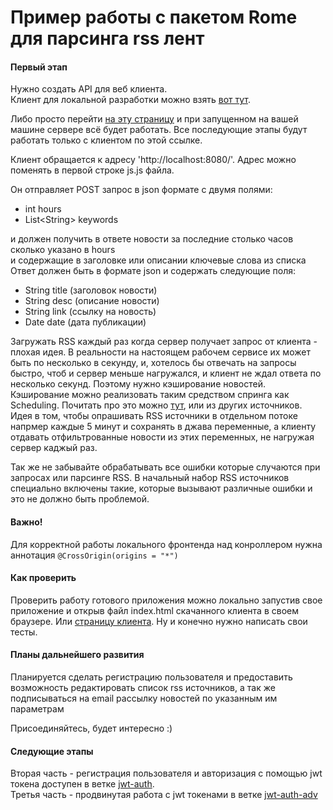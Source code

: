 # Пример работы с пакетом Rome для парсинга rss лент  

#### Первый этап
Нужно создать API для веб клиента.  
Клиент для локальной разработки можно взять [вот тут](https://github.com/sergey-oreshkin/front-news-agregator).

Либо просто перейти [на эту страницу](https://sergey-oreshkin.github.io/news-searcher-react/)
и при запущенном на вашей машине сервере всё будет работать. Все последующие этапы будут работать только с клиентом по этой ссылке.   

Клиент обращается к адресу 'http://localhost:8080/'. Адрес можно поменять в первой строке js.js файла.

Он отправляет POST запрос в json формате с двумя полями:
- int hours
- List\<String>  keywords

и должен получить в ответе новости за последние столько часов сколько указано в hours  
и содержащие в заголовке или описании ключевые слова из списка  
Ответ должен быть в формате json и содержать следующие поля:
- String title (заголовок новости)
- String desc (описание новости)
- String link (ссылку на новость)
- Date date (дата публикации)

Загружать RSS каждый раз когда сервер получает запрос от клиента - плохая идея. 
В реальности на настоящем рабочем сервисе их может быть по несколько в секунду, и,
хотелось бы отвечать на запросы быстро, чтоб и сервер меньше нагружался,
и клиент не ждал ответа по несколько секунд. Поэтому нужно кэширование новостей.   
Кэширование можно реализовать таким средством спринга как Scheduling. Почитать про это можно 
[тут](https://habr.com/ru/post/580062/), или из других источников.   
Идея в том, чтобы опрашивать RSS источники в отдельном потоке напрмер каждые 5 минут и сохранять в джава переменные,
а клиенту отдавать отфильтрованные новости из этих переменных, не нагружая сервер каджый раз.   

Так же не забывайте обрабатывать все ошибки которые случаются при запросах или парсинге RSS. 
В начальный набор RSS источников специально включены такие, которые вызывают различные ошибки и 
это не должно быть проблемой.


#### Важно!
Для корректной работы локального фронтенда над конроллером нужна аннотация
    `@CrossOrigin(origins = "*")`

#### Как проверить
Проверить работу готового приложения можно локально запустив свое приложение 
и открыв файл index.html скачанного клиента в своем браузере.
Или [страницу клиента](https://sergey-oreshkin.github.io/news-searcher-react/).
Ну и конечно нужно написать свои тесты.

#### Планы дальнейшего развития
Планируется сделать регистрацию пользователя и предоставить возможность 
редактировать список rss источников, а так же подписываться на email рассылку новостей по указанным им параметрам

Присоединяйтесь, будет интересно :)

#### Следующие этапы 
Вторая часть - регистрация пользователя и авторизация c помощью jwt токена доступен в ветке
[jwt-auth](https://github.com/sergey-oreshkin/news-service/tree/jwt-auth).   
Третья часть - продвинутая работа с jwt токенами в ветке [jwt-auth-adv](https://github.com/sergey-oreshkin/news-service/tree/jwt-auth-adv)
